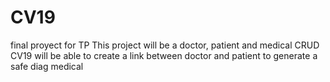 # CV19
final proyect for TP
This project will be a doctor, patient and medical CRUD
CV19 will be able to create a link between doctor and patient to generate a safe diag medical
